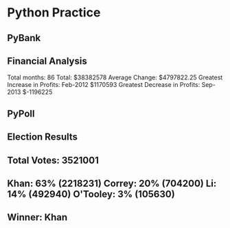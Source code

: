 # Python Practice


## PyBank

Financial Analysis
 ----------------------------- 
 Total months:  86 
 Total:  $38382578 
 Average Change:  $4797822.25 
 Greatest Increase in Profits:   Feb-2012 $1170593 
 Greatest Decrease in Profits:  Sep-2013 $-1196225 


## PyPoll

Election Results 
 ----------------------------- 
 Total Votes: 3521001 
 ----------------------------- 
 Khan: 63% (2218231) 
 Correy: 20% (704200)
 Li: 14% (492940) 
 O'Tooley: 3% (105630) 
 ----------------------------- 
 Winner: Khan 
 -----------------------------